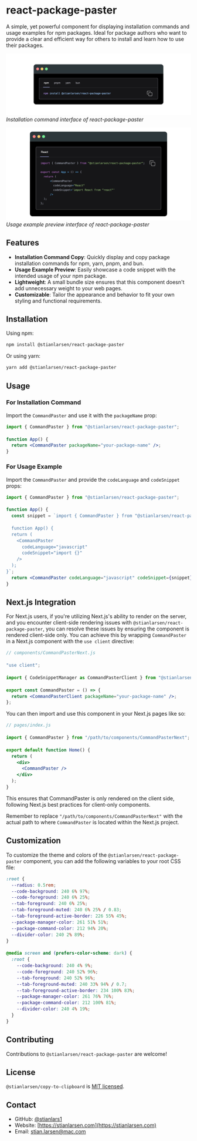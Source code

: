 # react-package-paster

A simple, yet powerful component for displaying installation commands and usage examples for npm packages. Ideal for package authors who want to provide a clear and efficient way for others to install and learn how to use their packages.

![Installation Command Preview](https://github.com/Stianlars1/react-package-paster/blob/6a5955ce2dd954c06004851829502681268a07c6/images/packageManager.png)
_Installation command interface of react-package-paster_

![Usage Example Preview](https://github.com/Stianlars1/react-package-paster/blob/6a5955ce2dd954c06004851829502681268a07c6/images/codeSnippet.png)
_Usage example preview interface of react-package-paster_

## Features

- **Installation Command Copy**: Quickly display and copy package installation commands for npm, yarn, pnpm, and bun.
- **Usage Example Preview**: Easily showcase a code snippet with the intended usage of your npm package.
- **Lightweight**: A small bundle size ensures that this component doesn't add unnecessary weight to your web pages.
- **Customizable**: Tailor the appearance and behavior to fit your own styling and functional requirements.

## Installation

Using npm:

```bash
npm install @stianlarsen/react-package-paster
```

Or using yarn:

```bash
yarn add @stianlarsen/react-package-paster
```

## Usage

### For Installation Command

Import the `CommandPaster` and use it with the `packageName` prop:

```jsx
import { CommandPaster } from "@stianlarsen/react-package-paster";

function App() {
  return <CommandPaster packageName="your-package-name" />;
}
```

### For Usage Example

Import the `CommandPaster` and provide the `codeLanguage` and `codeSnippet` props:

```jsx
import { CommandPaster } from "@stianlarsen/react-package-paster";

function App() {
  const snippet = `import { CommandPaster } from "@stianlarsen/react-package-paster"

  function App() {
  return (
    <CommandPaster
      codeLanguage="javascript"
      codeSnippet="import {}"
    />
  );
}`;
  return <CommandPaster codeLanguage="javascript" codeSnippet={snippet} />;
}
```

## Next.js Integration

For Next.js users, if you're utilizing Next.js's ability to render on the server, and you encounter client-side rendering issues with `@stianlarsen/react-package-paster`, you can resolve these issues by ensuring the component is rendered client-side only. You can achieve this by wrapping `CommandPaster` in a Next.js component with the `use client` directive:

```jsx
// components/CommandPasterNext.js

"use client";

import { CodeSnippetManager as CommandPasterClient } from "@stianlarsen/react-package-paster";

export const CommandPaster = () => {
  return <CommandPasterClient packageName="your-package-name" />;
};
```

You can then import and use this component in your Next.js pages like so:

```jsx
// pages/index.js

import { CommandPaster } from "/path/to/components/CommandPasterNext";

export default function Home() {
  return (
    <div>
      <CommandPaster />
    </div>
  );
}
```

This ensures that CommandPaster is only rendered on the client side, following Next.js best practices for client-only components.

Remember to replace `"/path/to/components/CommandPasterNext"` with the actual path to where `CommandPaster` is located within the Next.js project.

## Customization

To customize the theme and colors of the `@stianlarsen/react-package-paster` component, you can add the following variables to your root CSS file:

```css
:root {
  --radius: 0.5rem;
  --code-background: 240 6% 97%;
  --code-foreground: 240 6% 25%;
  --tab-foreground: 240 6% 25%;
  --tab-foreground-muted: 240 6% 25% / 0.83;
  --tab-foreground-active-border: 226 55% 45%;
  --package-manager-color: 261 51% 51%;
  --package-command-color: 212 94% 20%;
  --divider-color: 240 2% 89%;
}

@media screen and (prefers-color-scheme: dark) {
  :root {
    --code-background: 240 4% 9%;
    --code-foreground: 240 52% 96%;
    --tab-foreground: 240 52% 96%;
    --tab-foreground-muted: 240 33% 94% / 0.7;
    --tab-foreground-active-border: 234 100% 83%;
    --package-manager-color: 261 76% 76%;
    --package-command-color: 212 100% 81%;
    --divider-color: 240 4% 19%;
  }
}
```

## Contributing

Contributions to `@stianlarsen/react-package-paster` are welcome!

## License

`@stianlarsen/copy-to-clipboard` is [MIT licensed](./LICENSE).

## Contact

- GitHub: [@stianlars1](https://github.com/stianlars1)
- Website: [https://stianlarsen.com](https://stianlarsen.com)
- Email: [stian.larsen@mac.com](mailto:stian.larsen@mac.com)
